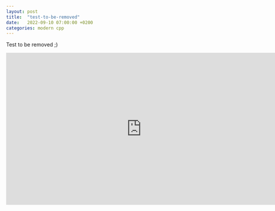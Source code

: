 ```yaml
---
layout: post
title:  "test-to-be-removed"
date:   2022-09-10 07:00:00 +0200
categories: modern cpp
---
```

Test to be removed ;)
<iframe width="736" height="414" src="https://www.youtube.com/embed/MBFqLUjUD14" frameborder="0" allowfullscreen></iframe>
